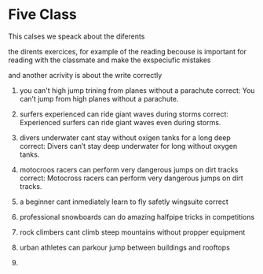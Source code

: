 # Five Class

This calses we speack about the diferents

the dirents exercices, for example of the reading becouse is important for reading with the classmate and make the exspeciufic mistakes

and another acrivity is about the write correctly 

1. you can't high jump trining from planes without a parachute
correct: You can’t jump from high planes without a parachute.

2. surfers experienced can ride giant waves during storms
correct: Experienced surfers can ride giant waves even during storms.

3. divers underwater cant stay without oxigen tanks for a long deep
correct: Divers can’t stay deep underwater for long without oxygen tanks.

4. motocroos racers can perform very dangerous jumps on dirt tracks
correct: Motocross racers can perform very dangerous jumps on dirt tracks.

5. a beginner cant inmediately learn to fly safetly wingsuite
correct

6. professional snowboards can do amazing halfpipe tricks in competitions 
7. rock climbers cant climb steep mountains without propper equipment 
8. urban athletes can parkour jump between buildings and rooftops
9. 
